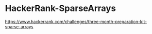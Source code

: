 # HackerRank-SparseArrays

https://www.hackerrank.com/challenges/three-month-preparation-kit-sparse-arrays
